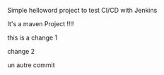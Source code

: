 Simple helloword project to test CI/CD with Jenkins

It's a maven Project !!!!

this is a change 1

change 2

un autre commit
